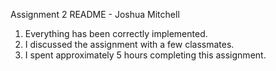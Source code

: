 Assignment 2 README - Joshua Mitchell

1. Everything has been correctly implemented.
2. I discussed the assignment with a few classmates.
3. I spent approximately 5 hours completing this assignment.